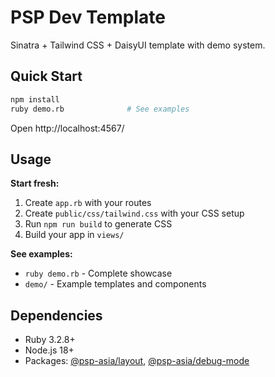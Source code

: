 # PSP Dev Template

Sinatra + Tailwind CSS + DaisyUI template with demo system.

## Quick Start

```bash
npm install
ruby demo.rb              # See examples
```

Open http://localhost:4567/

## Usage

**Start fresh:**
1. Create `app.rb` with your routes
2. Create `public/css/tailwind.css` with your CSS setup  
3. Run `npm run build` to generate CSS
4. Build your app in `views/`

**See examples:**
- `ruby demo.rb` - Complete showcase
- `demo/` - Example templates and components

## Dependencies
- Ruby 3.2.8+ 
- Node.js 18+
- Packages: [@psp-asia/layout](https://npmjs.com/package/@psp-asia/layout), [@psp-asia/debug-mode](https://npmjs.com/package/@psp-asia/debug-mode)
